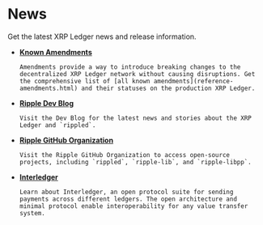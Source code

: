 # News

<!--{# Note: the title in the first line of this file gets used to generate the top nav. #}-->

Get the latest XRP Ledger news and release information.

<!--{# area will eventually include a Network Health page #}-->

<!--{# TODO: see if the link to the content makes more sense in the bullet itself - moved the link there just to make this consistent across landing pages like Dev Tools and Use Cases. See how it looks and feels. #}-->

* **[Known Amendments](known-amendments.html)**

      Amendments provide a way to introduce breaking changes to the decentralized XRP Ledger network without causing disruptions. Get the comprehensive list of [all known amendments](reference-amendments.html) and their statuses on the production XRP Ledger.

* **<a href="https://ripple.com/category/dev-blog/" target="_blank">Ripple Dev Blog </a><i class="fa fa-external-link"></i><!--{#_ open link in new tab #}-->**

      Visit the Dev Blog for the latest news and stories about the XRP Ledger and `rippled`.

* **<a href="https://github.com/ripple" target="_blank">Ripple GitHub Organization </a><i class="fa fa-external-link"></i><!--{#_ open link in new tab #}-->**

      Visit the Ripple GitHub Organization to access open-source projects, including `rippled`, `ripple-lib`, and `ripple-libpp`.

* **<a href="https://interledger.org/" target="_blank">Interledger </a><i class="fa fa-external-link"></i><!--{#_ open link in new tab #}-->**

      Learn about Interledger, an open protocol suite for sending payments across different ledgers. The open architecture and minimal protocol enable interoperability for any value transfer system.
